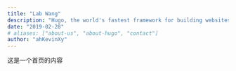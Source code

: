 ```yaml
---
title: "Lab Wang"
description: "Hugo, the world's fastest framework for building websites"
date: "2019-02-28"
# aliases: ["about-us", "about-hugo", "contact"]
author: "ahKevinXy"
---
```


这是一个首页的内容
